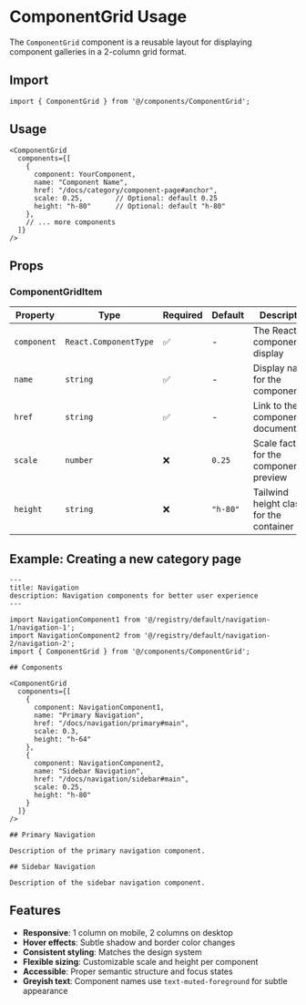 # ComponentGrid Usage

The `ComponentGrid` component is a reusable layout for displaying component galleries in a 2-column grid format.

## Import

```tsx
import { ComponentGrid } from '@/components/ComponentGrid';
```

## Usage

```tsx
<ComponentGrid 
  components={[
    {
      component: YourComponent,
      name: "Component Name",
      href: "/docs/category/component-page#anchor",
      scale: 0.25,        // Optional: default 0.25
      height: "h-80"      // Optional: default "h-80"
    },
    // ... more components
  ]}
/>
```

## Props

### ComponentGridItem

| Property | Type | Required | Default | Description |
|----------|------|----------|---------|-------------|
| `component` | `React.ComponentType` | ✅ | - | The React component to display |
| `name` | `string` | ✅ | - | Display name for the component |
| `href` | `string` | ✅ | - | Link to the component documentation |
| `scale` | `number` | ❌ | `0.25` | Scale factor for the component preview |
| `height` | `string` | ❌ | `"h-80"` | Tailwind height class for the container |

## Example: Creating a new category page

```mdx
---
title: Navigation
description: Navigation components for better user experience
---

import NavigationComponent1 from '@/registry/default/navigation-1/navigation-1';
import NavigationComponent2 from '@/registry/default/navigation-2/navigation-2';
import { ComponentGrid } from '@/components/ComponentGrid';

## Components

<ComponentGrid 
  components={[
    {
      component: NavigationComponent1,
      name: "Primary Navigation",
      href: "/docs/navigation/primary#main",
      scale: 0.3,
      height: "h-64"
    },
    {
      component: NavigationComponent2,
      name: "Sidebar Navigation",
      href: "/docs/navigation/sidebar#main",
      scale: 0.25,
      height: "h-80"
    }
  ]}
/>

## Primary Navigation

Description of the primary navigation component.

## Sidebar Navigation

Description of the sidebar navigation component.
```

## Features

- **Responsive**: 1 column on mobile, 2 columns on desktop
- **Hover effects**: Subtle shadow and border color changes
- **Consistent styling**: Matches the design system
- **Flexible sizing**: Customizable scale and height per component
- **Accessible**: Proper semantic structure and focus states
- **Greyish text**: Component names use `text-muted-foreground` for subtle appearance

